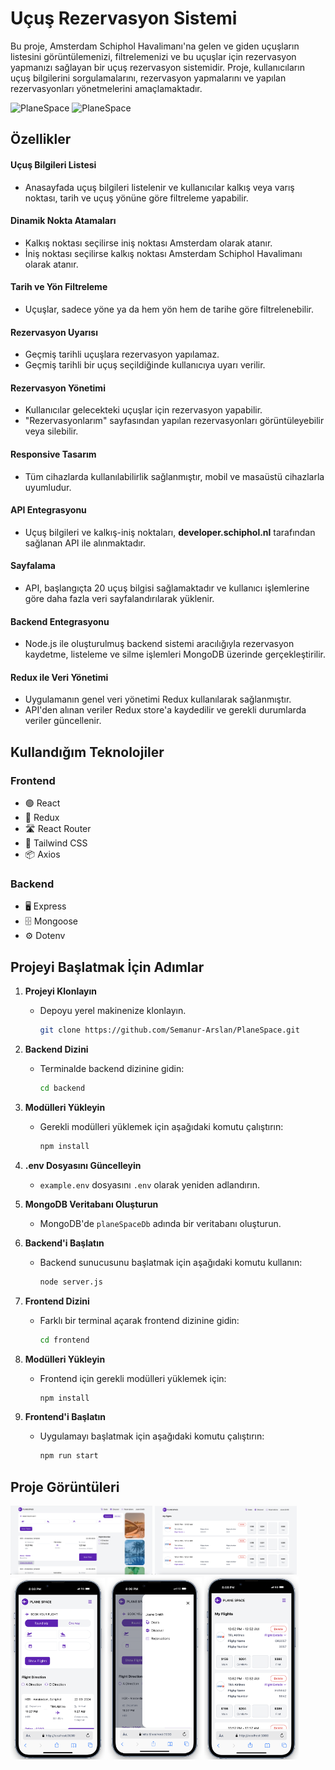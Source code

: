# Uçuş Rezervasyon Sistemi

Bu proje, Amsterdam Schiphol Havalimanı'na gelen ve giden uçuşların listesini görüntülemenizi, filtrelemenizi ve bu uçuşlar için rezervasyon yapmanızı sağlayan bir uçuş rezervasyon sistemidir. Proje, kullanıcıların uçuş bilgilerini sorgulamalarını, rezervasyon yapmalarını ve yapılan rezervasyonları yönetmelerini amaçlamaktadır.

![PlaneSpace](applicationImages/Web.gif)
![PlaneSpace](applicationImages/Mobile.gif)

## Özellikler

#### Uçuş Bilgileri Listesi
- Anasayfada uçuş bilgileri listelenir ve kullanıcılar kalkış veya varış noktası, tarih ve uçuş yönüne göre filtreleme yapabilir.

#### Dinamik Nokta Atamaları
- Kalkış noktası seçilirse iniş noktası Amsterdam olarak atanır.
- İniş noktası seçilirse kalkış noktası Amsterdam Schiphol Havalimanı olarak atanır.

#### Tarih ve Yön Filtreleme
- Uçuşlar, sadece yöne ya da hem yön hem de tarihe göre filtrelenebilir.

#### Rezervasyon Uyarısı
- Geçmiş tarihli uçuşlara rezervasyon yapılamaz.
- Geçmiş tarihli bir uçuş seçildiğinde kullanıcıya uyarı verilir.

#### Rezervasyon Yönetimi
- Kullanıcılar gelecekteki uçuşlar için rezervasyon yapabilir.
- "Rezervasyonlarım" sayfasından yapılan rezervasyonları görüntüleyebilir veya silebilir.

#### Responsive Tasarım
- Tüm cihazlarda kullanılabilirlik sağlanmıştır, mobil ve masaüstü cihazlarla uyumludur.

#### API Entegrasyonu
- Uçuş bilgileri ve kalkış-iniş noktaları, **developer.schiphol.nl** tarafından sağlanan API ile alınmaktadır.

#### Sayfalama
- API, başlangıçta 20 uçuş bilgisi sağlamaktadır ve kullanıcı işlemlerine göre daha fazla veri sayfalandırılarak yüklenir.

#### Backend Entegrasyonu
- Node.js ile oluşturulmuş backend sistemi aracılığıyla rezervasyon kaydetme, listeleme ve silme işlemleri MongoDB üzerinde gerçekleştirilir.

#### Redux ile Veri Yönetimi
- Uygulamanın genel veri yönetimi Redux kullanılarak sağlanmıştır.
- API'den alınan veriler Redux store'a kaydedilir ve gerekli durumlarda veriler güncellenir.

## Kullandığım Teknolojiler

### Frontend
- 🟢 React
- 🔄 Redux
- 🛣️ React Router
- 🎨 Tailwind CSS
- 📦 Axios

### Backend
- 🖥️ Express
- 🗄️ Mongoose
- ⚙️ Dotenv

## Projeyi Başlatmak İçin Adımlar

1. **Projeyi Klonlayın**
   - Depoyu yerel makinenize klonlayın.
     ```bash
     git clone https://github.com/Semanur-Arslan/PlaneSpace.git
     ```

2. **Backend Dizini**
   - Terminalde backend dizinine gidin:
     ```bash
     cd backend
     ```

3. **Modülleri Yükleyin**
   - Gerekli modülleri yüklemek için aşağıdaki komutu çalıştırın:
     ```bash
     npm install
     ```

4. **.env Dosyasını Güncelleyin**
   - `example.env` dosyasını `.env` olarak yeniden adlandırın.

5. **MongoDB Veritabanı Oluşturun**
   - MongoDB'de `planeSpaceDb` adında bir veritabanı oluşturun.

6. **Backend'i Başlatın**
   - Backend sunucusunu başlatmak için aşağıdaki komutu kullanın:
     ```bash
     node server.js
     ```

7. **Frontend Dizini**
   - Farklı bir terminal açarak frontend dizinine gidin:
     ```bash
     cd frontend
     ```

8. **Modülleri Yükleyin**
   - Frontend için gerekli modülleri yüklemek için:
     ```bash
     npm install
     ```

9. **Frontend'i Başlatın**
   - Uygulamayı başlatmak için aşağıdaki komutu çalıştırın:
     ```bash
     npm run start
     ```

## Proje Görüntüleri

<div>
  <img src="applicationImages/web1.png" alt="Resim 1" width="45%" />
  <img src="applicationImages/web2.png" alt="Resim 2" width="45%" />
</div>

<div>
  <img src="applicationImages/mobile1.png" alt="Resim 1" width="30%" />
  <img src="applicationImages/mobile2.png" alt="Resim 2" width="30%" />
  <img src="applicationImages/mobile3.png" alt="Resim 3" width="30%" />
</div>


